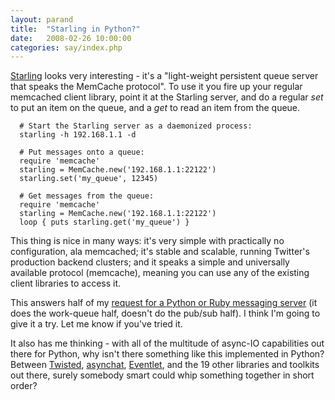 ```yaml
---
layout: parand
title:  "Starling in Python?"
date:   2008-02-26 10:00:00
categories: say/index.php
---
```

[Starling](/web/20101222053735/https://rubyforge.org/projects/starling/) looks very interesting - it's a "light-weight persistent queue server that speaks the MemCache protocol". To use it you fire up your regular memcached client library, point it at the Starling server, and do a regular _set_ to put an item on the queue, and a _get_ to read an item from the queue. 
    
    
      # Start the Starling server as a daemonized process:
      starling -h 192.168.1.1 -d
    
      # Put messages onto a queue:
      require 'memcache'
      starling = MemCache.new('192.168.1.1:22122')
      starling.set('my_queue', 12345)
    
      # Get messages from the queue:
      require 'memcache'
      starling = MemCache.new('192.168.1.1:22122')
      loop { puts starling.get('my_queue') }
    

This thing is nice in many ways: it's very simple with practically no configuration, ala memcached; it's stable and scalable, running Twitter's production backend clusters; and it speaks a simple and universally available protocol \(memcache\), meaning you can use any of the existing client libraries to access it.

This answers half of my [request for a Python or Ruby messaging server](/web/20101222053735/http://parand.com/say/index.php/2007/09/16/where-are-the-pythonrubyetc-messaging-systems/) \(it does the work-queue half, doesn't do the pub/sub half\). I think I'm going to give it a try. Let me know if you've tried it. 

It also has me thinking - with all of the multitude of async-IO capabilities out there for Python, why isn't there something like this implemented in Python? Between [Twisted](/web/20101222053735/http://twistedmatrix.com/trac/), [asynchat](/web/20101222053735/http://docs.python.org/lib/module-asynchat.html), [Eventlet](/web/20101222053735/http://wiki.secondlife.com/wiki/Eventlet), and the 19 other libraries and toolkits out there, surely somebody smart could whip something together in short order?
